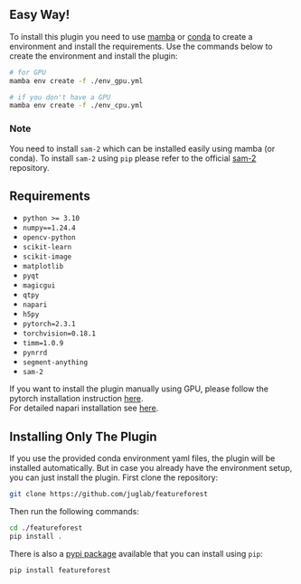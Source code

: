 ## Easy Way!
To install this plugin you need to use [mamba] or [conda] to create a environment and install the requirements. Use the commands below to create the environment and install the plugin:
```bash
# for GPU
mamba env create -f ./env_gpu.yml
```
```bash
# if you don't have a GPU
mamba env create -f ./env_cpu.yml
```

### Note 
You need to install `sam-2` which can be installed easily using mamba (or conda). To install `sam-2` using `pip` please refer to the official [sam-2](https://github.com/facebookresearch/sam2) repository.

## Requirements
- `python >= 3.10`
- `numpy==1.24.4`
- `opencv-python`
- `scikit-learn`
- `scikit-image`
- `matplotlib`
- `pyqt`
- `magicgui`
- `qtpy`
- `napari`
- `h5py`
- `pytorch=2.3.1`
- `torchvision=0.18.1`
- `timm=1.0.9`
- `pynrrd`
- `segment-anything`
- `sam-2`

If you want to install the plugin manually using GPU, please follow the pytorch installation instruction [here](https://pytorch.org/get-started/locally/).  
For detailed napari installation see [here](https://napari.org/stable/tutorials/fundamentals/installation).  

## Installing Only The Plugin
If you use the provided conda environment yaml files, the plugin will be installed automatically. But in case you already have the environment setup, 
you can just install the plugin. First clone the repository:
```bash
git clone https://github.com/juglab/featureforest
```
Then run the following commands:
```bash
cd ./featureforest
pip install .
```

There is also a [pypi package](https://pypi.org/project/featureforest/) available that you can install using `pip`:
```bash
pip install featureforest
```


[conda]: https://conda.io/projects/conda/en/latest/index.html
[mamba]: https://mamba.readthedocs.io/en/latest/installation/mamba-installation.html
